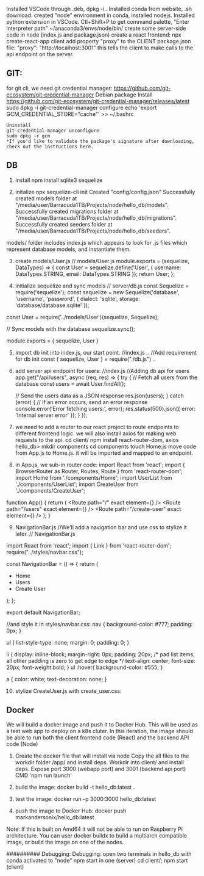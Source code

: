 Installed VSCode through .deb, dpkg -i..
Installed conda from website, .sh download.
created "node" environment in conda, installed nodejs.
Installed python extension in VSCode.
Ctl+Shift+P to get command palette, "Enter interpreter path"
    ~/anaconda3/envs/node/bin/
create some server-side code in node
    (index.js and package.json)
create a react frontend:
    npx create-react-app client
    add property "proxy" to the CLIENT package.json file:
        "proxy": "http://localhost:3001"
        this tells the client to make calls to the api endpoint on the server.

## GIT:
for git cli, we need git credential manager:
    https://github.com/git-ecosystem/git-credential-manager
    Debian package
    Install
    https://github.com/git-ecosystem/git-credential-manager/releases/latest
    sudo dpkg -i <path-to-package>
    git-credential-manager configure
    echo 'export GCM_CREDENTIAL_STORE="cache"' >> ~/.bashrc

    Uninstall
    git-credential-manager unconfigure
    sudo dpkg -r gcm
    *If you'd like to validate the package's signature after downloading, check out the instructions here.


## DB
1. install
npm install sqlite3 sequelize

2. initalize
npx sequelize-cli init
    Created "config/config.json"
    Successfully created models folder at "/media/user/Barracuda1TB/Projects/node/hello_db/models".
    Successfully created migrations folder at "/media/user/Barracuda1TB/Projects/node/hello_db/migrations".
    Successfully created seeders folder at "/media/user/Barracuda1TB/Projects/node/hello_db/seeders".

models/ folder includes index.js which appears to look for .js files which represent database models, and instantiate them.

3. create models/User.js
// models/User.js
module.exports = (sequelize, DataTypes) => {
const User = sequelize.define('User', {
    username: DataTypes.STRING,
    email: DataTypes.STRING
});
return User;
};

4. initialize sequelize and sync models
// server/db.js
const Sequelize = require('sequelize');
const sequelize = new Sequelize('database', 'username', 'password', {
  dialect: 'sqlite',
  storage: 'database/database.sqlite'
});

const User = require('../models/User')(sequelize, Sequelize);

// Sync models with the database
sequelize.sync();

module.exports = {
    sequelize,
    User
}

5. import db init into index.js, our start point.
//index.js
..
//Add requirement for db init
const { sequelize, User } = require("./db.js")
..

6. add server api endpoint for users:
//index.js
//Adding db api for users
app.get("/api/users", async (req, res) => {
  try {
    // Fetch all users from the database
    const users = await User.findAll();

    // Send the users data as a JSON response
    res.json(users);
  } catch (error) {
    // If an error occurs, send an error response
    console.error('Error fetching users:', error);
    res.status(500).json({ error: 'Internal server error' });
  }
});

7. we need to add a router to our react project to route endpoints to different frontend logic.
we will also install axios for making web requests to the api.
    cd client/
    npm install react-router-dom, axios
    hello_db> mkdir components
    cd components
    touch Home.js
move code from App.js to Home.js.  it will be imported and mapped to an endpoint.

8. in App.js, we sub-in router code:
import React from 'react';
import { BrowserRouter as Router, Routes, Route } from 'react-router-dom';
import Home from './components/Home';
import UserList from './components/UserList';
import CreateUser from './components/CreateUser';

function App() {
  return (
    <Router>
      <Routes>
        <Route path="/" exact element={<Home />} />
        <Route path="/users" exact element={<UserList />} />
        <Route path="/create-user" exact element={<CreateUser />} />
      </Routes>
    </Router>
  );
}

9. NavigationBar.js
//We'll add a navigation bar and use css to stylize it later.
// NavigationBar.js

import React from 'react';
import { Link } from 'react-router-dom';
require("../styles/navbar.css");

const NavigationBar = () => {
  return (
    <nav>
      <ul>
        <li>
          <Link to="/">Home</Link>
        </li>
        <li>
          <Link to="/users">Users</Link>
        </li>
        <li>
          <Link to="/create-user">Create User</Link>
        </li>
      </ul>
    </nav>
  );
};

export default NavigationBar;

//and style it in styles/navbar.css:
nav {
    background-color: #777;
    padding: 0px;
  }
  
  ul {
    list-style-type: none;
    margin: 0;
    padding: 0;
  }
  
  li {
    display: inline-block;
    margin-right: 0px;
    padding: 20px; /* pad list items, all other padding is zero to get edge to edge */
    text-align: center;
    font-size: 20px;
    font-weight:bold;
  }
  ul :hover{
    background-color: #555;
  }
  
  a {
    color: white;
    text-decoration: none;
  }

10. stylize CreateUser.js with create_user.css:


## Docker
We will build a docker image and push it to Docker Hub.
This will be used as a test web app to deploy on a k8s cluter.
In this iteration, the image should be able to run both the client
frontend code (React) and the backend API code (Node)

1. Create the docker file that will install via node
  Copy the all files to the workdir folder /app/ and install deps.
  Workdir into client/ and install deps.
  Expose port 3000 (webapp port) and 3001 (backend api port)
  CMD 'npm run launch'

2. build the image:
  docker build -t hello_db:latest .

3. test the image:
  docker run -p 3000:3000 hello_db:latest

4. push the image to Docker Hub:
  docker push markandersonix/hello_db:latest

Note: If this is built on Amd64 it will not be able to run on 
  Raspberry Pi architecture. You can user docker buildx to build 
  a multiarch compatible image, or build the image on one of the nodes.

##########
Debugging:
    Debugging:
        open two terminals in hello_db with conda activated to "node"
            npm start in one (server)
            cd client/; npm start (client)
